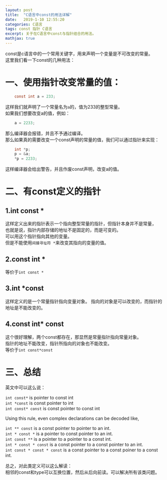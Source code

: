 ```yaml
---
layout: post
title:  "C语言中const的用法详解"
date:   2019-1-10 12:55:20
categories: C语言
tags: const 指针 C语言
excerpt: 关于在C语言中const与指针结合的用法。
mathjax: true
---
```


const是c语言中的一个常用关键字，用来声明一个变量是不可改变的常量。  
这里我们看一下const的几种用法：  

# 一、使用指针改变常量的值： #

```c
    const int a = 233;
```

这样我们就声明了一个常量名为`a`的，值为233的整型常量。  
如果我们想要改变a的值，例如：

```c
    a = 2233;
```

那么编译器会报错，并且不予通过编译。  
那么如果真的需要改变一个const声明的常量的值，我们可以通过指针来实现：  

```c
    int *p;
    p = &a;
    *p = 2233;
```

这样编译器会给出警告，并且作废const声明，改变a的值。  

# 二、有const定义的指针 #  

## 1.int const * ##

这样定义出来的指针表示一个指向整型常量的指针，但指针本身并不是常量，  
也就是说，指针内部存储的地址不是固定的，而是可变的。  
可以用这个指针指向其他的变量。  
但是不能使用`间接寻址符 *`来改变其指向的变量的值。  

## 2.const int * ##

等价于`int const *`

## 3.int *const ##

这样定义的是一个常量指针指向变量对象。
指向的对象是可以改变的，而指针的地址是不能改变的。

## 4.const int* const ##

这个很好理解，两个const都存在，那显然是常量指针指向常量对象。  
指针的地址不能改变，指针所指向的对象也不能改变。  
等价于`int const*const`

# 三、总结 #

英文中可以这么说：

`int const*` is pointer to const int  
`int *const` is const pointer to int  
`int const* const` is const pointer to const int  

Using this rule, even complex declarations can be decoded like,

`int ** const` is a const pointer to pointer to an int.  
`int * const *` is a pointer to const pointer to an int.  
`int const **` is a pointer to a pointer to a const int.  
`int * const * const` is a const pointer to a const pointer to an int.  
`int const * const * const` is a const pointer to a const poiner to a const int.

总之，对此类定义可以这么解读：  
相邻的const和type可以互换位置，然后从后向前读。可以解决所有该类问题。
